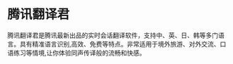 # 腾讯翻译君

腾讯翻译君是腾讯最新出品的实时会话翻译软件，支持中、英、日、韩等多门语言。具有精准语言识别,高效、免费等特点。非常适用于境外旅游、对外交流、口语练习等情境,让你体验同声传译般的流畅和快感。